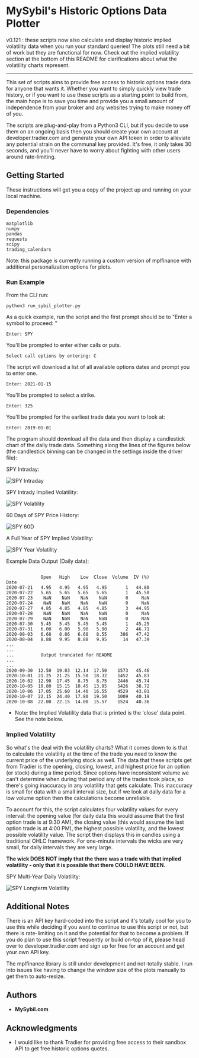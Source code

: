 # MySybil's Historic Options Data Plotter

v0.121 : these scripts now also calculate and display historic implied volatility data when you run your standard queries! The plots still need a bit of work but they are functional for now. Check out the implied volatility section at the bottom of this README for clarifications about what the volatility charts represent.

---

This set of scripts aims to provide free access to historic options trade data for anyone that wants it. Whether you want to simply quickly view trade history, or if you want to use these scripts as a starting point to build from, the main hope is to save you time and provide you a small amount of independence from your broker and any websites trying to make money off of you.

The scripts are plug-and-play from a Python3 CLI, but if you decide to use them on an ongoing basis then you should create your own account at developer.tradier.com and generate your own API token in order to alleviate any potential strain on the communal key provided. It's free, it only takes 30 seconds, and you'll never have to worry about fighting with other users around rate-limiting. 

## Getting Started

These instructions will get you a copy of the project up and running on your local machine.

### Dependencies
```
matplotlib
numpy
pandas
requests
scipy
trading_calendars
```

Note: this package is currently running a custom version of mplfinance with additional personalization options for plots. 

### Run Example

From the CLI run:

```
python3 run_sybil_plotter.py
```

As a quick example, run the script and the first prompt should be to "Enter a symbol to proceed: "

```
Enter: SPY
```

You'll be prompted to enter either calls or puts.

```
Select call options by entering: C
```

The script will download a list of all available options dates and prompt you to enter one.
```
Enter: 2021-01-15
```

You'll be prompted to select a strike.
```
Enter: 325
```

You'll be prompted for the earliest trade data you want to look at:
```
Enter: 2019-01-01
```

The program should download all the data and then display a candlestick chart of the daily trade data. Something along the lines of the figures below (the candlestick binning can be changed in the settings inside the driver file):

SPY Intraday: 

![SPY Intraday](./screens/spy-345c-trade.png)

SPY Intrady Implied Volatility: 

![SPY Volatility](./screens/spy-345c-volatility.png)

60 Days of SPY Price History:

![SPY 60D](./screens/spy-350c-trade-60d.png)

A Full Year of SPY Implied Volatility:

![SPY Year Volatility](./screens/spy-350c-vol-year.png)


Example Data Output (Daily data):

```

             Open   High    Low  Close  Volume  IV (%)
Date                                                  
2020-07-21   4.95   4.95   4.95   4.95       1   44.80
2020-07-22   5.65   5.65   5.65   5.65       1   45.50
2020-07-23    NaN    NaN    NaN    NaN       0     NaN
2020-07-24    NaN    NaN    NaN    NaN       0     NaN
2020-07-27   4.85   4.85   4.85   4.85       3   44.95
2020-07-28    NaN    NaN    NaN    NaN       0     NaN
2020-07-29    NaN    NaN    NaN    NaN       0     NaN
2020-07-30   5.45   5.45   5.45   5.45       1   45.25
2020-07-31   6.00   6.00   5.90   5.90       2   46.71
2020-08-03   6.68   8.86   6.68   8.55     386   47.42
2020-08-04   8.88   9.95   8.88   9.95      14   47.39
...
...
...          Output truncated for README
...
...
2020-09-30  12.50  19.03  12.14  17.50    1573   45.46
2020-10-01  21.25  21.25  15.50  18.32    1452   45.83
2020-10-02  12.90  17.45   8.75   8.75    2446   45.74
2020-10-05  10.80  15.15  10.45  13.95    5426   38.72
2020-10-06  17.05  25.60  14.40  16.55    4529   43.01
2020-10-07  22.15  24.40  17.80  19.50    1009   40.19
2020-10-08  22.00  22.15  14.00  15.57    1524   40.36

```

* Note: the Implied Volatility data that is printed is the 'close' data point. See the note below. 

### Implied Volatility

So what's the deal with the volatility charts? What it comes down to is that to calculate the volatility at the time of the trade you need to know the current price of the underlying stock as well. The data that these scripts get from Tradier is the opening, closing, lowest, and highest price for an option (or stock) during a time period. Since options have inconsistent volume we can't determine when during that period any of the trades took place, so there's going inaccuracy in any volatility that gets calculate. This inaccuracy is small for data with a small interval size, but if we look at daily data for a low volume option then the calculations become unreliable.

To account for this, the script calculates four volatility values for every interval: the opening value (for daily data this would assume that the first option trade is at 9:30 AM), the closing value (this would assume the last option trade is at 4:00 PM), the highest possible volatility, and the lowest possible volatility value. The script then displays this in candles using a traditional OHLC framework. For one-minute intervals the wicks are very small, for daily intervals they are very large. 

**The wick DOES NOT imply that the there was a trade with that implied volatility - only that it is possible that there COULD HAVE BEEN.**

SPY Multi-Year Daily Volatility: 

![SPY Longterm Volatility](./screens/spy-longterm.png)



## Additional Notes

There is an API key hard-coded into the script and it's totally cool for you to use this while deciding if you want to continue to use this script or not, but there is rate-limiting on it and the potential for that to become a problem. If you do plan to use this script frequently or build on-top of it, please head over to developer.tradier.com and sign up for free for an account and get your own API key.

The mplfinance library is still under development and not-totally stable. I run into issues like having to change the window size of the plots manually to get them to auto-resize.

## Authors

* **MySybil.com**  

## Acknowledgments

* I would like to thank Tradier for providing free access to their sandbox API to get free historic options quotes.

